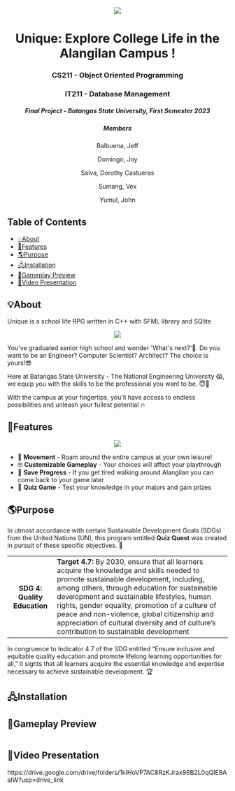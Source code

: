 <p align="center"> 
    <img src="https://github.com/John-Yumul/Quiz-Quest/assets/120115162/cf396b5f-d724-45b2-bd6c-b6ab6941bd3a">
</p>


<h1 align="center"> Unique: Explore College Life in the Alangilan Campus !</h1>
<h3 align="center"> CS211 - Object Oriented Programming </h3>
<h3 align="center"> IT211 - Database Management </h3>
<h5 align="center"> Final Project - Batangas State University, First Semester 2023 </h3>

<h5 align="center"> Members </h3>
<p align="center">Balbuena, Jeff  </p>
<p align="center">Domingo, Joy </p>
<p align="center">Salva, Dorothy Castueras</p>
<p align="center">Sumang, Vex</p>
<p align="center">Yumul, John</p>

## Table of Contents	
- [💡About](#--about)
- [🚀Features](#--features)
- [🌎Purpose](#--purpose)
- [🖧Installation](#--how-to-install)
- [🤯Gameplay Preview](#--gameplay-preview)
- [🎥Video Presentation](#--video-presentation)


### <a name="--about"></a>	
 ## 💡About
 <p> Unique is a school life RPG written in C++ with SFML library and SQlite </p>

<p align="center"> 
    <img src="https://github.com/John-Yumul/Quiz-Quest/assets/120115162/3932f4a0-a3f4-48b3-a4eb-3529bdfeac8b">
</p>

<p> You've graduated senior high school and wonder 'What's next?'🤔. Do you want to be an Engineer? Computer Scientist? Architect? The choice is yours!😎 </p>
<p> Here at Batangas State University - The National Engineering University 😱, we equip you with the skills to be the professional you want to be. 😇🤗</p>
<p> With the campus at your fingertips, you'll have access to endless possibilities and unleash your fullest potential 🔥</p>

<a name="--purpose"></a>	

### <a name="--features"></a>	
## 🚀Features 
<p align="center">
<p align="center"> 
    <img src="https://github.com/John-Yumul/Quiz-Quest/assets/120115162/24468a84-9f3b-4be7-be3a-c052a17b3ca1">
</p>

<ul>
	<li>🏦 <b>Movement</b> - Roam around the entire campus at your own leisure!</li>
	<li>🤓 <b>Customizable Gameplay</b> - Your choices will affect your playthrough</li>
	<li>🤖 <b>Save Progress</b> - If you get tired walking around Alangilan you can come back to your game later</li>
	<li>🧓 <b>Quiz Game</b> - Test your knowledge in your majors and gain prizes</li>
	
</ul>

### <a name="--purpose"></a>	
## 🌎Purpose
<p> In utmost accordance with certain Sustainable Development Goals (SDGs) from the United Nations (UN), this program entitled <strong>Quiz Quest</strong> was created in pursuit of these specific objectives. 📝</p> 

<table>
	<tr>
		<th>SDG 4: Quality Education</th>
		<td><strong>Target 4.7:</strong> By 2030, ensure that all learners acquire the knowledge and skills needed to promote sustainable development, including, among others, through education for sustainable development and sustainable lifestyles, human rights, gender equality, promotion of a culture of peace and non-violence, global citizenship and appreciation of cultural diversity and of culture’s contribution to sustainable development</td>
	</tr>
</table>
<p> In congruence to Indicator 4.7 of the SDG entitled “Ensure inclusive and equitable quality education and promote lifelong learning opportunities for all,” it sights that all learners acquire the essential knowledge and expertise necessary to achieve sustainable development. 🏆</p>




 ### <a name="--how-to-install"></a>	
## 🖧Installation


### <a name="--gameplay-preview"></a>	
 ## 🤯Gameplay Preview
<p align="center"> 
    <img src="">
</p>
 
 ### <a name="--video-presentation"></a>	
## 🎥Video Presentation

<p> https://drive.google.com/drive/folders/1kIHoVP7AC8RzKJrax96B2L0qQIE9AalW?usp=drive_link </p>




